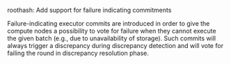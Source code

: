roothash: Add support for failure indicating commitments

Failure-indicating executor commits are introduced in order to give the
compute nodes a possibility to vote for failure when they cannot execute the
given batch (e.g., due to unavailability of storage). Such commits will always
trigger a discrepancy during discrepancy detection and will vote for failing
the round in discrepancy resolution phase.
<!--- Once ADR 0005 is merged, can add a link to it here. -->
